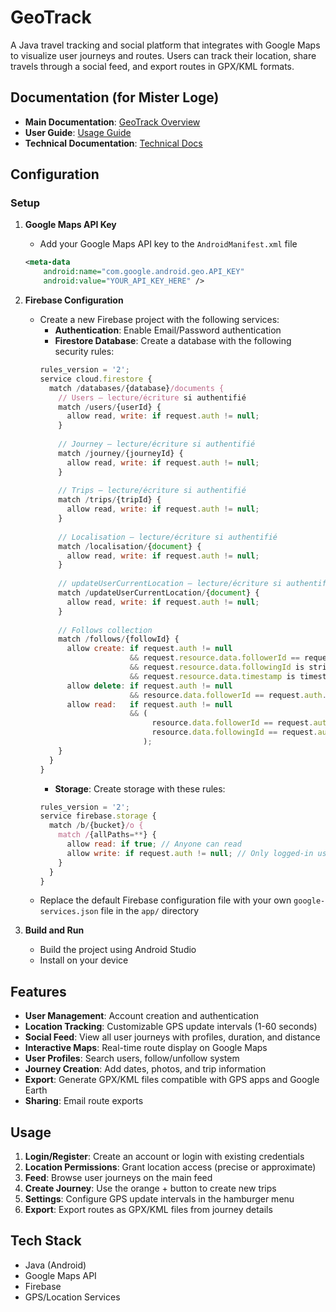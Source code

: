 # GeoTrack

A Java travel tracking and social platform that integrates with Google Maps to visualize user journeys and routes. Users can track their location, share travels through a social feed, and export routes in GPX/KML formats.

## Documentation (for Mister Loge)

- **Main Documentation**: [GeoTrack Overview](https://anisse-imerzoukene.notion.site/GeoTrack-1ebd37ed979d8093882bc99df9995257?source=copy_link)
- **User Guide**: [Usage Guide](https://www.notion.so/anisse-imerzoukene/Guide-d-utilisation-de-l-application-GEOTRACK-1ebd37ed979d80ac882effe579789a3f)
- **Technical Documentation**: [Technical Docs](https://www.notion.so/anisse-imerzoukene/Documentation-technique-213d37ed979d80e6b6b0e712d627aee9)

## Configuration

### Setup
1. **Google Maps API Key**
   - Add your Google Maps API key to the `AndroidManifest.xml` file
   ```xml
   <meta-data
       android:name="com.google.android.geo.API_KEY"
       android:value="YOUR_API_KEY_HERE" />
   ```

2. **Firebase Configuration**
   - Create a new Firebase project with the following services:
     - **Authentication**: Enable Email/Password authentication
     - **Firestore Database**: Create a database with the following security rules:
     ```javascript
     rules_version = '2';
     service cloud.firestore {
       match /databases/{database}/documents {
         // Users – lecture/écriture si authentifié
         match /users/{userId} {
           allow read, write: if request.auth != null;
         }
         
         // Journey – lecture/écriture si authentifié
         match /journey/{journeyId} {
           allow read, write: if request.auth != null;
         }
         
         // Trips – lecture/écriture si authentifié
         match /trips/{tripId} {
           allow read, write: if request.auth != null;
         }
         
         // Localisation – lecture/écriture si authentifié
         match /localisation/{document} {
           allow read, write: if request.auth != null;
         }
         
         // updateUserCurrentLocation – lecture/écriture si authentifié
         match /updateUserCurrentLocation/{document} {
           allow read, write: if request.auth != null;
         }
         
         // Follows collection
         match /follows/{followId} {
           allow create: if request.auth != null
                         && request.resource.data.followerId == request.auth.uid
                         && request.resource.data.followingId is string
                         && request.resource.data.timestamp is timestamp;
           allow delete: if request.auth != null
                         && resource.data.followerId == request.auth.uid;
           allow read:   if request.auth != null
                         && (
                              resource.data.followerId == request.auth.uid ||
                              resource.data.followingId == request.auth.uid
                            );
         }
       }
     }
     ```
     - **Storage**: Create storage with these rules:
     ```javascript
     rules_version = '2';
     service firebase.storage {
       match /b/{bucket}/o {
         match /{allPaths=**} {
           allow read: if true; // Anyone can read
           allow write: if request.auth != null; // Only logged-in users can write
         }
       }
     }
     ```
   - Replace the default Firebase configuration file with your own `google-services.json` file in the `app/` directory

3. **Build and Run**
   - Build the project using Android Studio
   - Install on your device

## Features

- **User Management**: Account creation and authentication
- **Location Tracking**: Customizable GPS update intervals (1-60 seconds)
- **Social Feed**: View all user journeys with profiles, duration, and distance
- **Interactive Maps**: Real-time route display on Google Maps
- **User Profiles**: Search users, follow/unfollow system
- **Journey Creation**: Add dates, photos, and trip information
- **Export**: Generate GPX/KML files compatible with GPS apps and Google Earth
- **Sharing**: Email route exports

## Usage

1. **Login/Register**: Create an account or login with existing credentials
2. **Location Permissions**: Grant location access (precise or approximate)
3. **Feed**: Browse user journeys on the main feed
4. **Create Journey**: Use the orange + button to create new trips
5. **Settings**: Configure GPS update intervals in the hamburger menu
6. **Export**: Export routes as GPX/KML files from journey details

## Tech Stack

- Java (Android)
- Google Maps API
- Firebase
- GPS/Location Services

